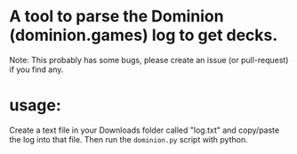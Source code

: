 # A tool to parse the Dominion (dominion.games) log to get decks.
Note: This probably has some bugs, please create an issue 
(or pull-request) if you find any.

# usage:
Create a text file in your Downloads folder called "log.txt" and 
copy/paste the log into that file.  Then run the `dominion.py` script 
with python.
